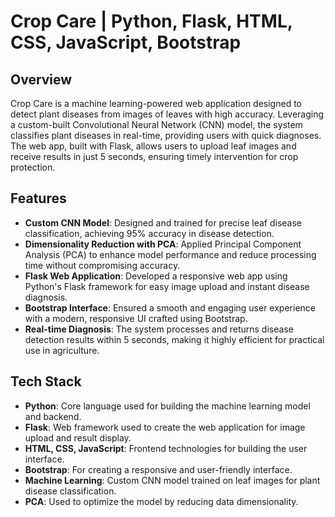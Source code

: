 # Crop Care | Python, Flask, HTML, CSS, JavaScript, Bootstrap

## Overview
Crop Care is a machine learning-powered web application designed to detect plant diseases from images of leaves with high accuracy. Leveraging a custom-built Convolutional Neural Network (CNN) model, the system classifies plant diseases in real-time, providing users with quick diagnoses. The web app, built with Flask, allows users to upload leaf images and receive results in just 5 seconds, ensuring timely intervention for crop protection.

## Features
- **Custom CNN Model**: Designed and trained for precise leaf disease classification, achieving 95% accuracy in disease detection.
- **Dimensionality Reduction with PCA**: Applied Principal Component Analysis (PCA) to enhance model performance and reduce processing time without compromising accuracy.
- **Flask Web Application**: Developed a responsive web app using Python's Flask framework for easy image upload and instant disease diagnosis.
- **Bootstrap Interface**: Ensured a smooth and engaging user experience with a modern, responsive UI crafted using Bootstrap.
- **Real-time Diagnosis**: The system processes and returns disease detection results within 5 seconds, making it highly efficient for practical use in agriculture.

## Tech Stack
- **Python**: Core language used for building the machine learning model and backend.
- **Flask**: Web framework used to create the web application for image upload and result display.
- **HTML, CSS, JavaScript**: Frontend technologies for building the user interface.
- **Bootstrap**: For creating a responsive and user-friendly interface.
- **Machine Learning**: Custom CNN model trained on leaf images for plant disease classification.
- **PCA**: Used to optimize the model by reducing data dimensionality.
